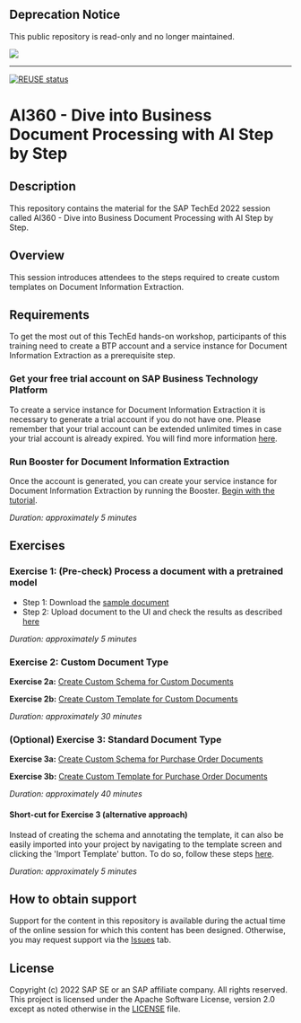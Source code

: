 ## Deprecation Notice

This public repository is read-only and no longer maintained.

![](https://img.shields.io/badge/STATUS-NOT%20CURRENTLY%20MAINTAINED-red.svg?longCache=true&style=flat)

---
[![REUSE status](https://api.reuse.software/badge/github.com/SAP-samples/teched2022-AI360)](https://api.reuse.software/info/github.com/SAP-samples/teched2022-AI360)

# AI360 - Dive into Business Document Processing with AI Step by Step

## Description

This repository contains the material for the SAP TechEd 2022 session called AI360 - Dive into Business Document Processing with AI Step by Step.  

## Overview

This session introduces attendees to the steps required to create custom templates on Document Information Extraction.

## Requirements

To get the most out of this TechEd hands-on workshop, participants of this training need to create a BTP account and a service instance for Document Information Extraction as a prerequisite step.

### Get your free trial account on SAP Business Technology Platform
To create a service instance for Document Information Extraction it is necessary to generate a trial account if you do not have one. Please remember that your trial account can be extended unlimited times in case your trial account is already expired. You will find more information <a href="https://developers.sap.com/tutorials/hcp-create-trial-account.html#0dcf1c45-cd6f-48cc-ae10-690765287a5a" target="_blank">here</a>. 

### Run Booster for Document Information Extraction 
Once the account is generated, you can create your service instance for Document Information Extraction by running the Booster. <a href="https://developers.sap.com/tutorials/cp-aibus-dox-booster-app.html" target="_blank">Begin with the tutorial</a>.

*Duration: approximately 5 minutes* 

## Exercises

### Exercise 1: (Pre-check) Process a document with a pretrained model
<a id="Exercise0"></a>
- Step 1: Download the <a href="https://raw.githubusercontent.com/SAPDocuments/Tutorials/master/tutorials/cp-aibus-dox-swagger-ui/data/sample-invoice-1.pdf" target="_blank">sample document</a>
- Step 2: Upload document to the UI and check the results as described <a href="https://developers.sap.com/tutorials/cp-aibus-dox-ui.html" target="_blank">here</a>

*Duration: approximately 5 minutes*

### Exercise 2: Custom Document Type

<a id="Exercise2a"></a>
**Exercise 2a:**
<a href="https://developers.sap.com/tutorials/cp-aibus-dox-ui-schema-custom.html" target="_blank">Create Custom Schema for Custom Documents</a>

<a id="Exercise2b"></a>
**Exercise 2b:**
<a href="https://developers.sap.com/tutorials/cp-aibus-dox-ui-template-custom.html" target="_blank">Create Custom Template for Custom Documents</a>

*Duration: approximately 30 minutes*

### (Optional) Exercise 3: Standard Document Type 

<a id="Exercise3a"></a>
**Exercise 3a:**
<a href="https://developers.sap.com/tutorials/cp-aibus-dox-ui-schema.html" target="_blank">Create Custom Schema for Purchase Order Documents</a>

<a id="Exercise3b"></a>
**Exercise 3b:**
[Create Custom Template for Purchase Order Documents](https://developers.sap.com/tutorials/cp-aibus-dox-ui-template.html)

*Duration: approximately 40 minutes*

#### Short-cut for Exercise 3 (alternative approach) 
Instead of creating the schema and annotating the template, it can also be easily  imported into your project by navigating to the template screen and clicking the 'Import Template' button. To do so, follow these steps [here](https://github.com/SAP-samples/teched2022-AI380/tree/main/exercises).

*Duration: approximately 5 minutes*

## How to obtain support

Support for the content in this repository is available during the actual time of the online session for which this content has been designed. Otherwise, you may request support via the [Issues](../../issues) tab.

## License

Copyright (c) 2022 SAP SE or an SAP affiliate company. All rights reserved. This project is licensed under the Apache Software License, version 2.0 except as noted otherwise in the [LICENSE](LICENSES/Apache-2.0.txt) file.
